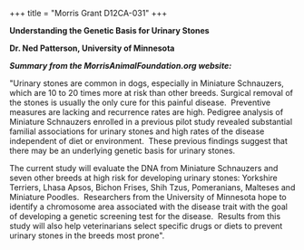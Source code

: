 +++
title = "Morris Grant D12CA-031"
+++

**Understanding the Genetic Basis for Urinary Stones**

**Dr. Ned Patterson, University of Minnesota**

***Summary from the MorrisAnimalFoundation.org website:***

"Urinary stones are common in dogs, especially in Miniature Schnauzers,
which are 10 to 20 times more at risk than other breeds. Surgical
removal of the stones is usually the only cure for this painful disease.
 Preventive measures are lacking and recurrence rates are high. Pedigree
analysis of Miniature Schnauzers enrolled in a previous pilot study
revealed substantial familial associations for urinary stones and high
rates of the disease independent of diet or environment.  These previous
findings suggest that there may be an underlying genetic basis for
urinary stones.

The current study will evaluate the DNA from Miniature Schnauzers and
seven other breeds at high risk for developing urinary stones: Yorkshire
Terriers, Lhasa Apsos, Bichon Frises, Shih Tzus, Pomeranians, Malteses
and Miniature Poodles.  Researchers from the University of Minnesota
hope to identify a chromosome area associated with the disease trait
with the goal of developing a genetic screening test for the disease. 
Results from this study will also help veterinarians select specific
drugs or diets to prevent urinary stones in the breeds most prone".
